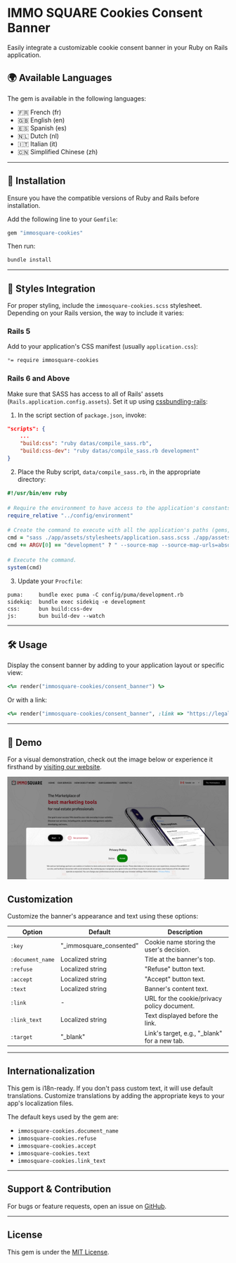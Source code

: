 # IMMO SQUARE Cookies Consent Banner
Easily integrate a customizable cookie consent banner in your Ruby on Rails application.

## 🌍 Available Languages

The gem is available in the following languages:
- 🇫🇷 French (fr)
- 🇬🇧 English (en)
- 🇪🇸 Spanish (es)
- 🇳🇱 Dutch (nl)
- 🇮🇹 Italian (it)
- 🇨🇳 Simplified Chinese (zh)

---

## 🚀 Installation

Ensure you have the compatible versions of Ruby and Rails before installation.

Add the following line to your `Gemfile`:

```bash
gem "immosquare-cookies"
```

Then run:

```bash
bundle install
```

---

## 🎨 Styles Integration

For proper styling, include the `immosquare-cookies.scss` stylesheet. Depending on your Rails version, the way to include it varies:

### Rails 5

Add to your application's CSS manifest (usually `application.css`):

```css
*= require immosquare-cookies
```

### Rails 6 and Above

Make sure that SASS has access to all of Rails' assets (`Rails.application.config.assets`). Set it up using [cssbundling-rails](https://github.com/rails/cssbundling-rails):

1. In the script section of `package.json`, invoke:

```json
"scripts": {
    ...
    "build:css": "ruby datas/compile_sass.rb",
    "build:css-dev": "ruby datas/compile_sass.rb development"
}
```

2. Place the Ruby script, `data/compile_sass.rb`, in the appropriate directory:

```ruby
#!/usr/bin/env ruby

# Require the environment to have access to the application's constants.
require_relative "../config/environment"

# Create the command to execute with all the application's paths (gems, node_modules, etc.)
cmd = "sass ./app/assets/stylesheets/application.sass.scss ./app/assets/builds/application.css #{Rails.application.config.assets.paths.map {|path| "--load-path=#{path}" }.join(" ")}"
cmd += ARGV[0] == "development" ? " --source-map --source-map-urls=absolute --watch" : " --style compressed"

# Execute the command.
system(cmd)
```

3. Update your `Procfile`:

```plaintext
puma:     bundle exec puma -C config/puma/development.rb
sidekiq:  bundle exec sidekiq -e development
css:      bun build:css-dev
js:       bun build-dev --watch
```

---

## 🛠 Usage

Display the consent banner by adding to your application layout or specific view:

```ruby
<%= render("immosquare-cookies/consent_banner") %>
```

Or with a link:

```ruby
<%= render("immosquare-cookies/consent_banner", :link => "https://legals.immosquare.com") %>
```
---

## 🎥 Demo

For a visual demonstration, check out the image below or experience it firsthand by [visiting our website](https://immosquare.com).
  
![Demo](demo.jpg)


## Customization

Customize the banner's appearance and text using these options:

Option | Default | Description
------|---------|------------
`:key`| "_immosquare_consented" | Cookie name storing the user's decision.
`:document_name` | Localized string | Title at the banner's top.
`:refuse` | Localized string | "Refuse" button text.
`:accept` | Localized string | "Accept" button text.
`:text` | Localized string | Banner's content text.
`:link` | - | URL for the cookie/privacy policy document.
`:link_text` | Localized string | Text displayed before the link.
`:target` | "_blank" | Link's target, e.g., "_blank" for a new tab.

---

## Internationalization

This gem is i18n-ready. If you don't pass custom text, it will use default translations. Customize translations by adding the appropriate keys to your app's localization files.

The default keys used by the gem are:

- `immosquare-cookies.document_name`
- `immosquare-cookies.refuse`
- `immosquare-cookies.accept`
- `immosquare-cookies.text`
- `immosquare-cookies.link_text`

---

## Support & Contribution

For bugs or feature requests, open an issue on [GitHub](https://github.com/IMMOSQUARE/immosquare-cookies).

---

## License

This gem is under the [MIT License](https://opensource.org/licenses/MIT).
